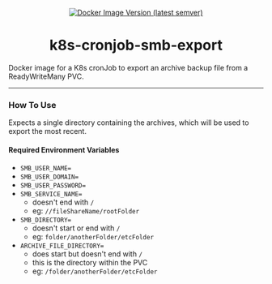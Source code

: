 <div align="center">
  
  [![Docker Image Version (latest semver)](https://img.shields.io/docker/v/emerconnelly/k8s-cronjob-smb-export?label=Docker%20version&sort=semver)](https://hub.docker.com/r/emerconnelly/k8s-cronjob-smb-export/tags)
  <h1>k8s-cronjob-smb-export</h1>
</div>

Docker image for a K8s cronJob to export an archive backup file from a ReadyWriteMany PVC.

---

### How To Use
Expects a single directory containing the archives, which will be used to export the most recent.

#### Required Environment Variables
- `SMB_USER_NAME=`
- `SMB_USER_DOMAIN=`
- `SMB_USER_PASSWORD=`
- `SMB_SERVICE_NAME=`
  - doesn't end with `/`
  - eg: `//fileShareName/rootFolder`
- `SMB_DIRECTORY=`
  - doesn't start or end with `/`
  - eg: `folder/anotherFolder/etcFolder`
- `ARCHIVE_FILE_DIRECTORY=`
  - does start but doesn't end with `/`
  - this is the directory within the PVC
  - eg: `/folder/anotherFolder/etcFolder`
